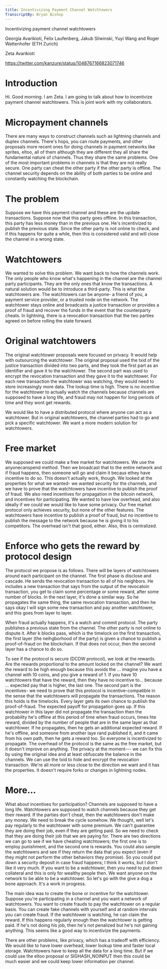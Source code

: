 ```yaml
---
title: Incentivizing Payment Channel Watchtowers
TranscriptBy: Bryan Bishop
---
```


Incentivizing payment channel watchtowers

Georgia Avarikioti, Felix Laufenberg, Jakub Sliwinski, Yuyi Wang and Roger Wattenhofer (ETH Zurich)

Zeta Avarikioti

<https://twitter.com/kanzure/status/1048767166823071746>

# Introduction

Hi. Good morning. I am Zeta. I am going to talk about how to incentivize payment channel watchtowers. This is joint work with my collaborators.

# Micropayment channels

There are many ways to construct channels such as lightning channels and duplex channels. There's hops, you can route payments, and other proposals more recent ones for doing channels in payment networks like sprites, eltoo, all of them although they are different they all share the fundamental nature of channels. Thus they share the same problems. One of the most important problems in channels is that they are not really secure. One party can cheat the other party if the other party is offline. The channel security depends on the ability of both parties to be online and constantly watching the blockchain.

# The problem

Suppose we have this payment channel and these are the update transactions. Suppose now that this party goes offline. In this transaction, this party has less money than in the previous one. He's incentivized to publish the previous state. Since the other party is not online to check, and if this happens for quite a while, then this is considered valid and will close the channel in a wrong state.

# Watchtowers

We wanted to solve this problem. We want back to how the channels work. The only people who know what's happening in the channel are the channel party participants. They are the only ones that know the transactions. A natural solution would be to introduce a third-party. This is what the watchtowers are. The watchtowers can be anyone- a friend of you, a payment service provider, or a trusted node on the network. The watchtower stays online and broadcasts a justice transaction or provides a proof of fraud and recover the funds in the event that the counterparty cheats. In lightning, there is a revocation transaction that the two parties agreed on before rolling the state forward.

# Original watchtowers

The original watchtower proposals were focused on privacy. It would help with outsourcing the watchtower. The original proposal used the txid of the justice transaction divided into two parts, and they took the first part as an identifier and gave it to the watchtower. The second part was used to encrypt the revocation transaction and they gave it to the watchtower. For each new transaction the watchtower was watching, they would need to store increasingly more data. The lookup time is high. There is no incentive for the watchtower to actually watch the channels because channels are supposed to have a long life, and fraud may not happen for long periods of time and they wont get rewards.

We would like to have a distributed protocol where anyone can act as a watchtower. But in original watchtowers, the channel parties had to go and pick a specific watchtower. We want a more modern solution for watchtowers.

# Free market

We supposed we could make a free market for watchtowers. We use the anyonecanspend method. Then we broadcast that to the entire network and if fraud happens, then someone will go and claim it becaus ethey have incentive to do so. This doesn't actually work, though. We looked at the properties for what we wanted- we wanted security for the channels, and we have to prove that the watchtowers have incentive to publish the proof of fraud. We also need incentives for propagation in the bitcoin network, and incentives for participating. We wanted to have low overhead, and also ideally if we could we would like to have some privacy. Our free market protocol only achieves security, but none of the other features. The watchtowers have incentive to publish a proof of fraud, but no incentive to publish the message to the network because he is giving it to his competitors. The overhead isn't that good, either. Also, this is centralized.

# Enforce who gets the reward by protocol design

The protocol we propose is as follows. There will be layers of watchtowers around each participant on the channel. The first phase is disclose and cascade. He sends the revocation transaction to all of his neighbors. He includes a new transaction that says from the output of the revocatoin transaction, you get to claim some percentage or some reward, after some number of blocks. In the next layer, it's done a similar way. So he propagates the same thing, the same revocation transaction, and then he says okay I will sign some new transaction and pay another watchtower, and this goes from layer to layer.

When fraud actually happens, it's a watch and commit protocol. The party publishes a previous state from the channel. The other party is not online to dispute it. After k blocks pass, which is the timelock on the first transaction, the first layer (the neihgborhood of the party) is given a chance to publish a proof-of-fraud on the blockchain. If that does not occur, then the second layer has a chance to do so.

To see if the protocol is secure (DCDW protocol), we look at the rewards. Are the rewards proportional to the amount locked on the channel? We want the reward to be high enough because this avoids the ... imagine you have a channel with 10 coins, and you give a reward of 1. If you have 10 watchtowers that have the reward, then they have no incentive to... because ... expected pay that is higher, the last one. The second part is the incentives- we need to prove that this protocol is incentive-compatible in the sense that the watchtowers will propagate the transactions. The reason this holds is the timelocks. Every layer gets its own chance to publish the proof-of-fraud. The expected payoff for propagation goes up. If this watchtower in this layer did not propagate the transaction then the probability he's offline at this period of time when fraud occurs, times hte reward, divided by the number of people that are in the same layer as that watchtower. If he propagates, then he gets an additional expected reward. If he's offline, and someone from another laye rand published it, and it came from his own path, then he gets a reward too. So everyone is incentivized to propagate. The overhead of the protocol is the same as the free market, but it doesn't improve on anything. The privacy at the moment--- we can fix this by using the original idea and at least obfuscate the balance in the channels. We can use the txid to hide and encrypt the revocation transaction. We're all more or less close to the direction we want and it has the properties. It doesn't require forks or changes in lightning nodes.

# More...

What about incentives for participation? Channels are supposed to have a long life. Watchtowers are supposed to watch channels because they get their reward. If the parties don't cheat, then the watchtowers don't make any money. We need to break the cycle somehow. We thought, well let's pay regularly to the watchtower with some premium. We can't guarantee they are doing their job, even if they are getting paid. So we need to check that they are doing their job that we are paying for. There are two directions we can go to see if we have cheating watchtowers; the first one is to employ punishment, and the second one is rewards. You could also sample the watchtowers and see if they return the data that you expect (even if they might not perform the other behaviors they promise). So you could put down a security deposit in case fraud happens; I think it works, but I don't like it very much. If you want to be a watchtower, then you need to put down collateral and this is only for wealthy people then. We want anyone on the network to be able to be a watchtower. So let's go with the give a dog a bone approach. It's a work in progress.

The main idea was to create the bone or incentive for the watchtower. Suppose you're participating in a channel and you want a network of watchtowers. You want to create frauds to pay the watchtower on a regular basis. You can create fake channels with yourself and at random intervals you can create fraud. If the watchtower is watching, he can claim the reward. If this happens regularly enough then the watchtower is getting paid. If he's not doing his job, then he's not penalized but he's not gaining anything. This seems like a good way to incentivize the payments.

There are other problems, like privacy, which has a tradeoff with efficiency. We would like to have lower overhead, lower lookup time and faster local storage. Watchtowers have to keep all the data for a long time. But if we could use the eltoo proposal or SIGHASH\_NOINPUT then this could be much easier and we could keep lower information per channel.

